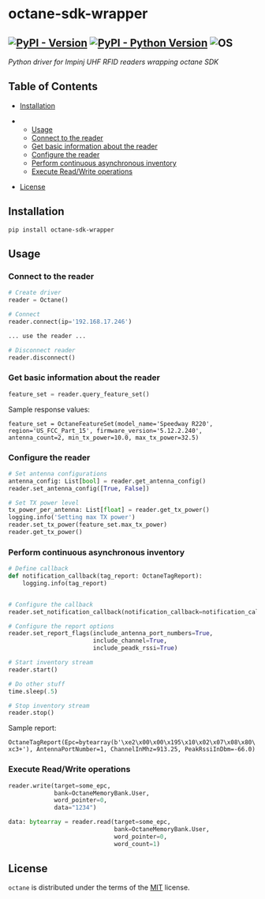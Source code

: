 # octane-sdk-wrapper

[![PyPI - Version](https://img.shields.io/pypi/v/octane-sdk-wrapper.svg)](https://pypi.org/project/octane-sdk-wrapper)
[![PyPI - Python Version](https://img.shields.io/pypi/pyversions/octane-sdk-wrapper.svg)](https://pypi.org/project/octane-sdk-wrapper)
![OS](https://img.shields.io/badge/os-windows-blue)
-----
*Python driver for Impinj UHF RFID readers wrapping octane SDK*

## Table of Contents

- [Installation](#installation)
- - [Usage](#usage)
  - [Connect to the reader](#connect-to-the-reader)
  - [Get basic information about the reader](#get-basic-information-about-the-reader)
  - [Configure the reader](#configure-the-reader)
  - [Perform continuous asynchronous inventory](#perform-continuous-asynchronous-inventory)
  - [Execute Read/Write operations](#execute-readwrite-operations)

- [License](#license)

## Installation

```console
pip install octane-sdk-wrapper
```

## Usage
### Connect to the reader
```python
# Create driver
reader = Octane()

# Connect
reader.connect(ip='192.168.17.246')

... use the reader ...

# Disconnect reader
reader.disconnect()
```

### Get basic information about the reader
```python
feature_set = reader.query_feature_set()
```
Sample response values:

`
feature_set = OctaneFeatureSet(model_name='Speedway R220', region='US_FCC_Part_15', firmware_version='5.12.2.240', antenna_count=2, min_tx_power=10.0, max_tx_power=32.5)
`


### Configure the reader

```python
# Set antenna configurations
antenna_config: List[bool] = reader.get_antenna_config()
reader.set_antenna_config([True, False])

# Set TX power level
tx_power_per_antenna: List[float] = reader.get_tx_power()
logging.info('Setting max TX power')
reader.set_tx_power(feature_set.max_tx_power)
reader.get_tx_power()
```
### Perform continuous asynchronous inventory

```python
# Define callback
def notification_callback(tag_report: OctaneTagReport):
    logging.info(tag_report)


# Configure the callback
reader.set_notification_callback(notification_callback=notification_callback)

# Configure the report options
reader.set_report_flags(include_antenna_port_numbers=True,
                        include_channel=True,
                        include_peadk_rssi=True)

# Start inventory stream
reader.start()

# Do other stuff
time.sleep(.5)

# Stop inventory stream
reader.stop()
```
Sample report:

`
OctaneTagReport(Epc=bytearray(b'\xe2\x00\x00\x195\x10\x02\x07\x08\x80\xc3+'), AntennaPortNumber=1, ChannelInMhz=913.25, PeakRssiInDbm=-66.0)
`
### Execute Read/Write operations
```python
reader.write(target=some_epc, 
             bank=OctaneMemoryBank.User, 
             word_pointer=0, 
             data="1234")

data: bytearray = reader.read(target=some_epc, 
                              bank=OctaneMemoryBank.User, 
                              word_pointer=0, 
                              word_count=1)
```


## License

`octane` is distributed under the terms of the [MIT](https://spdx.org/licenses/MIT.html) license.
